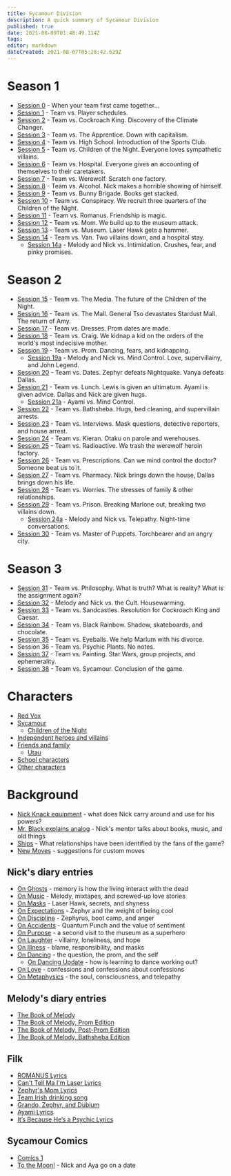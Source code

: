 ```yaml
---
title: Sycamour Division
description: A quick summary of Sycamour Division
published: true
date: 2021-08-09T01:48:49.114Z
tags: 
editor: markdown
dateCreated: 2021-08-07T05:28:42.629Z
---
```


# Season 1
* [Session 0](session-0) - When your team first came together...
* [Session 1](session-1) - Team vs. Player schedules.
* [Session 2](session-2) - Team vs. Cockroach King. Discovery of the Climate Changer.
* [Session 3](session-3) - Team vs. The Apprentice. Down with capitalism.
* [Session 4](session-4) - Team vs. High School. Introduction of the Sports Club.
* [Session 5](session-5) - Team vs. Children of the Night. Everyone loves sympathetic villains.
* [Session 6](session-6) - Team vs. Hospital. Everyone gives an accounting of themselves to their caretakers.
* [Session 7](session-7) - Team vs. Werewolf. Scratch one factory.
* [Session 8](session-8) - Team vs. Alcohol. Nick makes a horrible showing of himself.
* [Session 9](session-9) - Team vs. Bunny Brigade. Books get stacked.
* [Session 10](session-10) - Team vs. Conspiracy. We recruit three quarters of the Children of the Night.
* [Session 11](session-11) - Team vs. Romanus. Friendship is magic.
* [Session 12](session-12) - Team vs. Mom. We build up to the museum attack.
* [Session 13](session-13) - Team vs. Museum. Laser Hawk gets a hammer.
* [Session 14](session-14) - Team vs. Van. Two villains down, and a hospital stay.
  * [Session 14a](session-14a) - Melody and Nick vs. Intimidation. Crushes, fear, and pinky promises.
# Season 2
* [Session 15](session-15) - Team vs. The Media. The future of the Children of the Night.
* [Session 16](session-16) - Team vs. The Mall. General Tso devastates Stardust Mall. The return of Amy.
* [Session 17](session-17) - Team vs. Dresses. Prom dates are made.
* [Session 18](session-18) - Team vs. Craig. We kidnap a kid on the orders of the world's most indecisive mother.
* [Session 19](session-19) - Team vs. Prom. Dancing, fears, and kidnapping.
  * [Session 19a](session-19a) - Melody and Nick vs. Mind Control. Love, supervillainy, and John Legend.
* [Session 20](session-20) - Team vs. Dates. Zephyr defeats Nightquake. Vanya defeats Dallas.
* [Session 21](session-21) - Team vs. Lunch. Lewis is given an ultimatum. Ayami is given advice. Dallas and Nick are given hugs.
  * [Session 21a](session-21a) - Ayami vs. Mind Control.
* [Session 22](session-22) - Team vs. Bathsheba. Hugs, bed cleaning, and supervillain arrests.
* [Session 23](session-23) - Team vs. Interviews. Mask questions, detective reporters, and house arrest.
* [Session 24](session-24) - Team vs. Kieran. Otaku on parole and werehouses.
* [Session 25](session-25) - Team vs. Radioactive. We trash the werewolf heroin factory.
* [Session 26](session-26) - Team vs. Prescriptions. Can we mind control the doctor? Someone beat us to it.
* [Session 27](session-27) - Team vs. Pharmacy. Nick brings down the house, Dallas brings down his life.
* [Session 28](session-28) - Team vs. Worries. The stresses of family & other relationships.
* [Session 29](session-29) - Team vs. Prison. Breaking Marlone out, breaking two villains down.
  * [Session 24a](session-24a) - Melody and Nick vs. Telepathy. Night-time conversations.
* [Session 30](session-30) - Team vs. Master of Puppets. Torchbearer and an angry city.
# Season 3
* [Session 31](session-31) - Team vs. Philosophy. What is truth? What is reality? What is the assignment again?
* [Session 32](session-32) - Melody and Nick vs. the Cult. Housewarming.
* [Session 33](session-33) - Team vs. Sandcastles. Resolution for Cockroach King and Caesar.
* [Session 34](session-34) - Team vs. Black Rainbow. Shadow, skateboards, and chocolate.
* [Session 35](session-35) - Team vs. Eyeballs. We help Marlum with his divorce.
* Session 36 - Team vs. Psychic Plants. No notes.
* [Session 37](session-37) - Team vs. Painting. Star Wars, group projects, and ephemerality.
* [Session 38](session-38) - Team vs. Sycamour. Conclusion of the game.
# Characters
* [Red Vox](red-vox)
* [Sycamour](sycamour)
  * [Children of the Night](children-of-the-night)
* [Independent heroes and villains](independent)
* [Friends and family](friends-family)
  * [Utau](utau)
* [School characters](school-characters)
* [Other characters](other-characters)
# Background
* [Nick Knack equipment](nick-knack-equipment) - what does Nick carry around and use for his powers?
* [Mr. Black explains analog](mr-black-explains-analog) - Nick's mentor talks about books, music, and old things
* [Ships](ships) - What relationships have been identified by the fans of the game?
* [New Moves](new-moves) - suggestions for custom moves

## Nick's diary entries
* [On Ghosts](on-ghosts) - memory is how the living interact with the dead
* [On Music](on-music) - Melody, mixtapes, and screwed-up love stories
* [On Masks](on-masks) - Laser Hawk, secrets, and shyness
* [On Expectations](on-expectations) - Zephyr and the weight of being cool
* [On Discipline](on-discipline) - Zephyrus, boot camp, and anger
* [On Accidents](on-accidents) - Quantum Punch and the value of sentiment
* [On Purpose](on-purpose) - a second visit to the museum as a superhero
* [On Laughter](on-laughter) - villainy, loneliness, and hope
* [On Illness](on-illness) - blame, responsibility, and masks
* [On Dancing](on-dancing) - the question, the prom, and the self
  * [On Dancing Update](on-dancing-update) - how is learning to dance working out?
* [On Love](on-love) - confessions and confessions about confessions
* [On Metaphysics](on-metaphysics) - the soul, consciousness, and telepathy

## Melody's diary entries
* [The Book of Melody](book-of-melody)
* [The Book of Melody, Prom Edition](book-of-melody-prom)
* [The Book of Melody, Post-Prom Edition](book-of-melody-post-prom)
* [The Book of Melody, Bathsheba Edition](book-of-melody-bathsheba)
## Filk
* [ROMANUS Lyrics](romanus-lyrics)
* [Can't Tell Ma I'm Laser Lyrics](cant-tell-ma-im-laser-lyrics)
* [Zephyr's Mom Lyrics](zephyrs-mom-lyrics)
* [Team Irish drinking song](team-irish-drinking-song)
* [Grando, Zephyr, and Dubium](grando-zephyr-dubium-lyrics)
* [Ayami Lyrics](ayami-lyrics)
* [It’s Because He’s a Psychic Lyrics](its-because-hes-a-psychic-lyrics)

## Sycamour Comics
* [Comics 1](comics-1)
* [To the Moon!](to-the-moon) - Nick and Aya go on a date